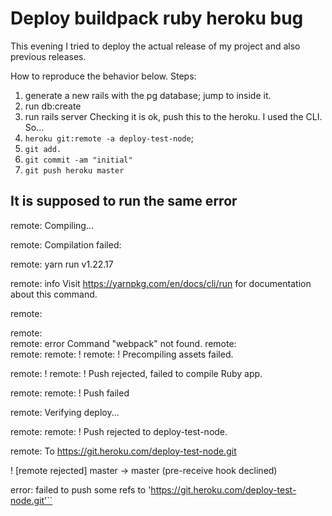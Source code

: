 # Deploy buildpack ruby heroku bug

This evening I tried to deploy the actual release of my project and also previous releases.

How to reproduce the behavior below.
Steps:
1) generate a new rails with the pg database; jump to inside it.
2) run db:create
3) run rails server
Checking it is ok, push this to the heroku. I used the CLI. So...
4) `heroku git:remote -a deploy-test-node`;
5) `git add.`
6) `git commit -am "initial"`
7) `git push heroku master`


## It is supposed to run the same error

remote:        Compiling...

remote:        Compilation failed:

remote:        yarn run v1.22.17

remote:        info Visit https://yarnpkg.com/en/docs/cli/run for documentation about this command.

remote:        

remote:        
remote:        error Command "webpack" not found.
remote:        
remote: 
remote:  !
remote:  !     Precompiling assets failed.

remote:  !
remote:  !     Push rejected, failed to compile Ruby app.

remote: 
remote:  !     Push failed

remote: Verifying deploy...

remote: 
remote: !       Push rejected to deploy-test-node.

remote: 
To https://git.heroku.com/deploy-test-node.git

 ! [remote rejected] master -> master (pre-receive hook declined)

error: failed to push some refs to 'https://git.heroku.com/deploy-test-node.git'``